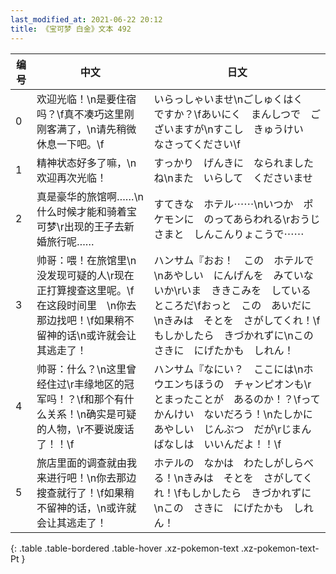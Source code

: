 ```yaml
---
last_modified_at: 2021-06-22 20:12
title: 《宝可梦 白金》文本 492
---
```

| 编号 | 中文 | 日文 |
| ---- | ---- | ---- |
| 0 | 欢迎光临！\n是要住宿吗？\f真不凑巧这里刚刚客满了，\n请先稍微休息一下吧。\f | いらっしゃいませ\nごしゅくはく　ですか？\fあいにく　まんしつで　ございますが\nすこし　きゅうけい　なさってください\f |
| 1 | 精神状态好多了嘛，\n欢迎再次光临！ | すっかり　げんきに　なられましたね\nまた　いらして　くださいませ |
| 2 | 真是豪华的旅馆啊……\n什么时候才能和骑着宝可梦\r出现的王子去新婚旅行呢…… | すてきな　ホテル⋯⋯\nいつか　ポケモンに　のってあらわれる\rおうじさまと　しんこんりょこうで⋯⋯ |
| 3 | 帅哥：喂！在旅馆里\n没发现可疑的人\r现在正打算搜查这里呢。\f在这段时间里　\n你去那边找吧！\f如果稍不留神的话\n或许就会让其逃走了！ | ハンサム『おお！　この　ホテルで\nあやしい　にんげんを　みていないか\rいま　ききこみを　しているところだ\fおっと　この　あいだに\nきみは　そとを　さがしてくれ！\fもしかしたら　きづかれずに\nこの　さきに　にげたかも　しれん！ |
| 4 | 帅哥：什么？\n这里曾经住过\r丰缘地区的冠军吗！？\f和那个有什么关系！\n确实是可疑的人物，\r不要说废话了！！\f | ハンサム『なにい？　ここには\nホウエンちほうの　チャンピオンも\rとまったことが　あるのか！？\fって　かんけい　ないだろう！\nたしかに　あやしい　じんぶつ　だが\rじまんばなしは　いいんだよ！！\f |
| 5 | 旅店里面的调查就由我来进行吧！\n你去那边搜查就行了！\f如果稍不留神的话，\n或许就会让其逃走了！ | ホテルの　なかは　わたしがしらべる！\nきみは　そとを　さがしてくれ！\fもしかしたら　きづかれずに\nこの　さきに　にげたかも　しれん！ |
{: .table .table-bordered .table-hover .xz-pokemon-text .xz-pokemon-text-Pt }